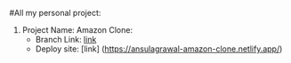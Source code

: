 #All my personal project:

1. Project Name:  Amazon Clone:
    - Branch Link:  [link](https://github.com/ansulagrawal/projects/tree/amazone-clone)
    - Deploy site: [link] (https://ansulagrawal-amazon-clone.netlify.app/)
